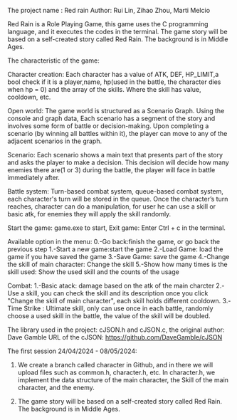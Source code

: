 The project name : Red rain
Author: Rui Lin, Zihao Zhou, Marti Melcio

Red Rain is a Role Playing Game, this game uses the C programming language, and it executes the codes in the terminal. The game story will be based on a self-created story called Red Rain. The background is in Middle Ages.

The characteristic of the game:

Character creation:	Each character has a value of ATK, DEF, HP_LIMIT,a bool check if it is a player,name, hp(used in the battle, the character dies when hp = 0) and the array of the skills. Where the skill has value, cooldown, etc.

Open world: The game world is structured as a Scenario Graph. Using the console and graph data, Each scenario has a segment of the story and involves some form of battle or decision-making. Upon completing a scenario (by winning all battles within it), the player can move to any of the adjacent scenarios in the graph.

Scenario: Each scenario shows a main text that presents part of the story and asks the player to make a decision. This decision will decide how many enemies there are(1 or 3) during the battle, the player will face in battle immediately after.

Battle system: Turn-based combat system, queue-based combat system, each character's turn will be stored in the queue. Once the character’s turn reaches, character can do a manipulation, for user he can use a skill or basic atk, for enemies they will apply the skill randomly.

Start the game: game.exe to start,
Exit game: Enter Ctrl + c in the terminal.

Available option in the menu:
0.-Go back:finish the game, or go back the previous step
1.-Start a new game:start the game
2.-Load Game: load the game if you have saved the game
3.-Save Game: save the game
4.-Change the skill of main character: Change the skill
5.-Show how many times is the skill used: Show the used skill and the counts of the usage

Combat:
1.-Basic atack: damage based on the atk of the main charcter
2.-Use a skill, you can check the skill and its description once you click "Change the skill of main character", each skill holds different cooldown.
3.-Time Strike : Ultimate skill, only can use once in each battle, randomly choose a used skill in the battle, the value of the skill will be doubled.

The library used in the project: cJSON.h and cJSON.c, 
the original author:	Dave Gamble         URL of the cJSON: https://github.com/DaveGamble/cJSON


	




The first session 24/04/2024 - 08/05/2024:
  1. We create a branch called character in Github, and in there we will upload files such as common.h, character.h, etc.
  In character.h, we implement the data structure of the main character, the Skill of the main character, and the enemy.

  2. The game story will be based on a self-created story called Red Rain. The background is in Middle Ages.
